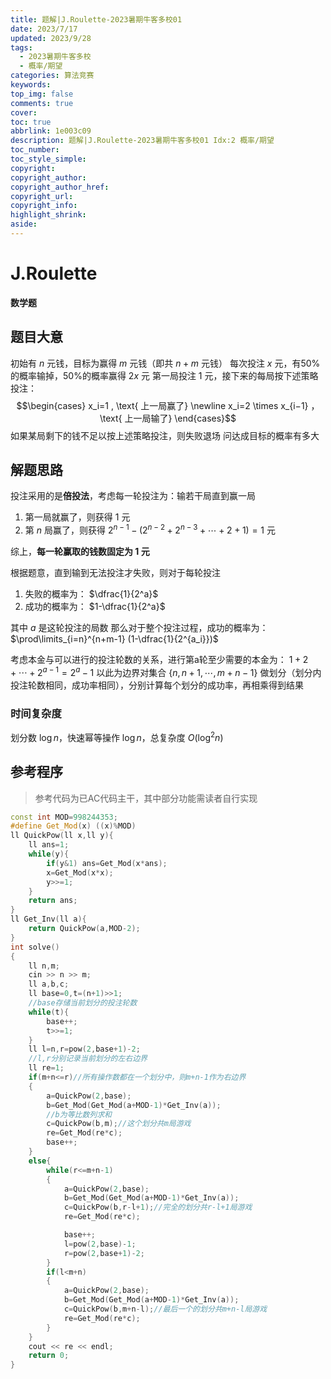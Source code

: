 ```yaml
---
title: 题解|J.Roulette-2023暑期牛客多校01
date: 2023/7/17
updated: 2023/9/28
tags:
  - 2023暑期牛客多校
  - 概率/期望
categories: 算法竞赛
keywords:
top_img: false
comments: true
cover:
toc: true
abbrlink: 1e003c09
description: 题解|J.Roulette-2023暑期牛客多校01 Idx:2 概率/期望
toc_number:
toc_style_simple:
copyright:
copyright_author:
copyright_author_href:
copyright_url:
copyright_info:
highlight_shrink:
aside:
---
```


# J.Roulette

**数学题**

## 题目大意
初始有 $n$ 元钱，目标为赢得 $m$ 元钱（即共 $n+m$ 元钱）
每次投注 $x$ 元，有50%的概率输掉，50%的概率赢得 $2x$ 元
第一局投注 $1$ 元，接下来的每局按下述策略投注：
$$\begin{cases}
    x_i=1 , \text{ 上一局赢了} \newline
    x_i=2 \times x_{i−1} ， \text{ 上一局输了}
\end{cases}$$
如果某局剩下的钱不足以按上述策略投注，则失败退场
问达成目标的概率有多大

## 解题思路
投注采用的是**倍投法**，考虑每一轮投注为：输若干局直到赢一局
1. 第一局就赢了，则获得 $1$ 元
2. 第 $n$ 局赢了，则获得 $2^{n-1} - (2^{n-2}+2^{n-3}+\cdots+2+1)=1$ 元 

综上，**每一轮赢取的钱数固定为 $1$ 元**

根据题意，直到输到无法投注才失败，则对于每轮投注
1. 失败的概率为： $\dfrac{1}{2^a}$ 
2. 成功的概率为： $1-\dfrac{1}{2^a}$

其中 $a$ 是这轮投注的局数
那么对于整个投注过程，成功的概率为：$\prod\limits_{i=n}^{n+m-1} (1-\dfrac{1}{2^{a_i}})$


考虑本金与可以进行的投注轮数的关系，进行第a轮至少需要的本金为：
$1+2+\cdots+2^{a-1}=2^a-1$
以此为边界对集合 $\{n,n+1,\cdots,m+n-1\}$ 做划分（划分内投注轮数相同，成功率相同），分别计算每个划分的成功率，再相乘得到结果

### 时间复杂度
划分数 $\log n$，快速幂等操作 $\log n$，总复杂度 $O(\log^2n)$

## 参考程序
> 参考代码为已AC代码主干，其中部分功能需读者自行实现

```cpp
const int MOD=998244353;
#define Get_Mod(x) ((x)%MOD)
ll QuickPow(ll x,ll y){
    ll ans=1;
    while(y){
        if(y&1) ans=Get_Mod(x*ans);
        x=Get_Mod(x*x);
        y>>=1;
    }
    return ans;
}
ll Get_Inv(ll a){
    return QuickPow(a,MOD-2);
}
int solve()
{
    ll n,m;
    cin >> n >> m;
    ll a,b,c;
    ll base=0,t=(n+1)>>1;
    //base存储当前划分的投注轮数
    while(t){
        base++;
        t>>=1;
    }
    ll l=n,r=pow(2,base+1)-2;
    //l,r分别记录当前划分的左右边界
    ll re=1;
    if(m+n<=r)//所有操作数都在一个划分中，则m+n-1作为右边界
    {
        a=QuickPow(2,base);
        b=Get_Mod(Get_Mod(a+MOD-1)*Get_Inv(a));
        //b为等比数列求和
        c=QuickPow(b,m);//这个划分共m局游戏
        re=Get_Mod(re*c);
        base++;
    }
    else{
        while(r<=m+n-1)
        {
            a=QuickPow(2,base);
            b=Get_Mod(Get_Mod(a+MOD-1)*Get_Inv(a));
            c=QuickPow(b,r-l+1);//完全的划分共r-l+1局游戏
            re=Get_Mod(re*c);

            base++;
            l=pow(2,base)-1;
            r=pow(2,base+1)-2;
        }
        if(l<m+n)
        {
            a=QuickPow(2,base);
            b=Get_Mod(Get_Mod(a+MOD-1)*Get_Inv(a));
            c=QuickPow(b,m+n-l);//最后一个的划分共m+n-l局游戏
            re=Get_Mod(re*c);
        }
    }
    cout << re << endl;
    return 0;
}
```